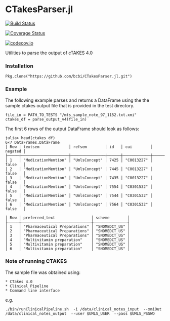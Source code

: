 # CTakesParser.jl

[![Build Status](https://travis-ci.org/bcbi/CTakesParser.jl.svg?branch=master)](https://travis-ci.org/bcbi/CTakesParser.jl)

[![Coverage Status](https://coveralls.io/repos/bcbi/CTakesParser.jl/badge.svg?branch=master&service=github)](https://coveralls.io/github/bcbi/CTakesParser.jl?branch=master)

[![codecov.io](http://codecov.io/github/bcbi/CTakesParser.jl/coverage.svg?branch=master)](http://codecov.io/githubbcbi/CTakesParser.jl?branch=master)

Utilities to parse the output of cTAKES 4.0

### Installation 

```
Pkg.clone("https://github.com/bcbi/CTakesParser.jl.git")
```

### Example

The following example parses and returns a DataFrame using the the sample ctakes output file that is provided in the test directory.

```
file_in = PATH_TO_TESTS "/mts_sample_note_97_1152.txt.xmi"
ctakes_df = parse_output_v4(file_in)
```

The first 6 rows of the output DataFrame should look as follows:

```
julia> head(ctakes_df)
6×7 DataFrames.DataFrame
│ Row │ textsem             │ refsem        │ id   │ cui        │ negated │
├─────┼─────────────────────┼───────────────┼──────┼────────────┼─────────┤
│ 1   │ "MedicationMention" │ "UmlsConcept" │ 7425 │ "C0013227" │ false   │
│ 2   │ "MedicationMention" │ "UmlsConcept" │ 7445 │ "C0013227" │ false   │
│ 3   │ "MedicationMention" │ "UmlsConcept" │ 7435 │ "C0013227" │ false   │
│ 4   │ "MedicationMention" │ "UmlsConcept" │ 7554 │ "C0301532" │ false   │
│ 5   │ "MedicationMention" │ "UmlsConcept" │ 7544 │ "C0301532" │ false   │
│ 6   │ "MedicationMention" │ "UmlsConcept" │ 7564 │ "C0301532" │ false   │

│ Row │ preferred_text                │ scheme        │
├─────┼───────────────────────────────┼───────────────┤
│ 1   │ "Pharmaceutical Preparations" │ "SNOMEDCT_US" │
│ 2   │ "Pharmaceutical Preparations" │ "SNOMEDCT_US" │
│ 3   │ "Pharmaceutical Preparations" │ "SNOMEDCT_US" │
│ 4   │ "Multivitamin preparation"    │ "SNOMEDCT_US" │
│ 5   │ "Multivitamin preparation"    │ "SNOMEDCT_US" │
│ 6   │ "Multivitamin preparation"    │ "SNOMEDCT_US" │
```

### Note of running CTAKES

The sample file was obtained using:

    * CTakes 4.0
    * Clinical Pipeline
    * Command line interface

e.g.

`./bin/runClinicalPipeline.sh  -i /data/clinical_notes_input  --xmiOut /data/clinical_notes_output  --user $UMLS_USER  --pass $UMLS_PSSWD`
